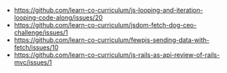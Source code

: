 * https://github.com/learn-co-curriculum/js-looping-and-iteration-looping-code-along/issues/20
* https://github.com/learn-co-curriculum/jsdom-fetch-dog-ceo-challenge/issues/1
* https://github.com/learn-co-curriculum/fewpjs-sending-data-with-fetch/issues/10
* https://github.com/learn-co-curriculum/js-rails-as-api-review-of-rails-mvc/issues/1
